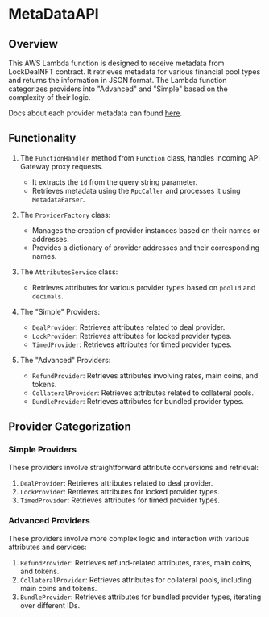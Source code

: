 # MetaDataAPI

## Overview

This AWS Lambda function is designed to receive metadata from LockDealNFT contract.
It retrieves metadata for various financial pool types and returns the information in JSON format.
The Lambda function categorizes providers into "Advanced" and "Simple" based on the complexity of their logic.

Docs about each provider metadata can found [here](https://github.com/The-Poolz/LockDealNFT/wiki/Meta-Data).

## Functionality

1. The `FunctionHandler` method from `Function` class, handles incoming API Gateway proxy requests.
   - It extracts the `id` from the query string parameter.
   - Retrieves metadata using the `RpcCaller` and processes it using `MetadataParser`.

2. The `ProviderFactory` class:
   - Manages the creation of provider instances based on their names or addresses.
   - Provides a dictionary of provider addresses and their corresponding names.

3. The `AttributesService` class:
   - Retrieves attributes for various provider types based on `poolId` and `decimals`.

4. The "Simple" Providers:
   - `DealProvider`: Retrieves attributes related to deal provider.
   - `LockProvider`: Retrieves attributes for locked provider types.
   - `TimedProvider`: Retrieves attributes for timed provider types.

5. The "Advanced" Providers:
   - `RefundProvider`: Retrieves attributes involving rates, main coins, and tokens.
   - `CollateralProvider`: Retrieves attributes related to collateral pools.
   - `BundleProvider`: Retrieves attributes for bundled provider types.

## Provider Categorization

### Simple Providers

These providers involve straightforward attribute conversions and retrieval:

1. `DealProvider`: Retrieves attributes related to deal provider.
2. `LockProvider`: Retrieves attributes for locked provider types.
3. `TimedProvider`: Retrieves attributes for timed provider types.

### Advanced Providers

These providers involve more complex logic and interaction with various attributes and services:

1. `RefundProvider`: Retrieves refund-related attributes, rates, main coins, and tokens.
2. `CollateralProvider`: Retrieves attributes for collateral pools, including main coins and tokens.
3. `BundleProvider`: Retrieves attributes for bundled provider types, iterating over different IDs.
